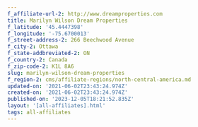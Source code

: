 ```yaml
---
f_affiliate-url-2: http://www.dreamproperties.com
title: Marilyn Wilson Dream Properties
f_latitude: '45.4447398'
f_longitude: '-75.6700013'
f_street-address-2: 266 Beechwood Avenue­
f_city-2: Ottawa­
f_state-addbreviated-2: ON­
f_country-2: Canada
f_zip-code-2: K1L 8A6
slug: marilyn-wilson-dream-properties
f_region-2: cms/affiliate-regions/north-central-america.md
updated-on: '2021-06-02T23:43:24.974Z'
created-on: '2021-06-02T23:43:24.974Z'
published-on: '2023-12-05T18:21:52.835Z'
layout: '[all-affiliates].html'
tags: all-affiliates
---
```



